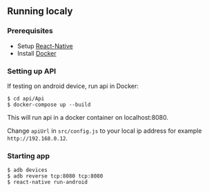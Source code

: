 ## Running localy
### Prerequisites
- Setup [React-Native](https://facebook.github.io/react-native/docs/getting-started.html)
- Install [Docker](https://www.docker.com/get-started)
### Setting up API
If testing on android device, run api in Docker:
```
$ cd api/Api
$ docker-compose up --build
```
This will run api in a docker container on localhost:8080.

Change `apiUrl` in `src/config.js` to your local ip address for example `http://192.168.0.12`.
### Starting app
```
$ adb devices
$ adb reverse tcp:8080 tcp:8080
$ react-native run-android
```
